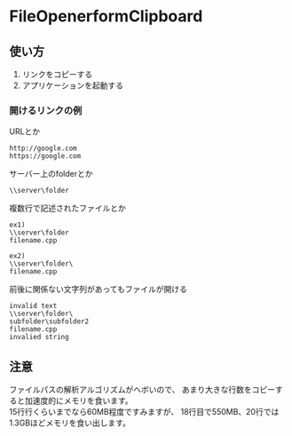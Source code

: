 FileOpenerformClipboard
=======================

## 使い方

1. リンクをコピーする
2. アプリケーションを起動する

### 開けるリンクの例

URLとか

```
http://google.com
https://google.com
```

サーバー上のfolderとか

```
\\server\folder
```

複数行で記述されたファイルとか

```
ex1)
\\server\folder
filename.cpp

ex2)
\\server\folder\
filename.cpp
```

前後に関係ない文字列があってもファイルが開ける

```
invalid text
\\server\folder\
subfolder\subfolder2
filename.cpp
invalied string
```

## 注意
ファイルパスの解析アルゴリズムがヘボいので、
あまり大きな行数をコピーすると加速度的にメモリを食います。  
15行行くらいまでなら60MB程度ですみますが、
18行目で550MB、20行では1.3GBほどメモリを食い出します。
